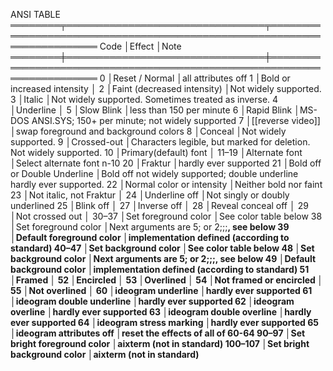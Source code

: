 ANSI TABLE
════════╤════════════════════════════════╤════════════════════════════════════════════════════════════════════════
Code	│Effect							 │Note
════════╪════════════════════════════════╪════════════════════════════════════════════════════════════════════════
0		│Reset / Normal					 │all attributes off
1		│Bold or increased intensity	 │
2		│Faint (decreased intensity)	 │Not widely supported.
3		│Italic							 │Not widely supported. Sometimes treated as inverse.
4		│Underline						 │
5		│Slow Blink						 │less than 150 per minute
6		│Rapid Blink					 │MS-DOS ANSI.SYS; 150+ per minute; not widely supported
7		│[[reverse video]]				 │swap foreground and background colors
8		│Conceal						 │Not widely supported.
9		│Crossed-out					 │Characters legible, but marked for deletion. Not widely supported.
10		│Primary(default) font			 │
11–19	│Alternate font					 │Select alternate font n-10
20		│Fraktur						 │hardly ever supported
21		│Bold off or Double Underline	 │Bold off not widely supported; double underline hardly ever supported.
22		│Normal color or intensity		 │Neither bold nor faint
23		│Not italic, not Fraktur		 │
24		│Underline off					 │Not singly or doubly underlined
25		│Blink off						 │
27		│Inverse off					 │
28		│Reveal	conceal off				 │
29		│Not crossed out				 │
30–37	│Set foreground color			 │See color table below
38		│Set foreground color			 │Next arguments are 5;<n> or 2;<r>;<g>;<b>, see below
39		│Default foreground color		 │implementation defined (according to standard)
40–47	│Set background color			 │See color table below
48		│Set background color			 │Next arguments are 5;<n> or 2;<r>;<g>;<b>, see below
49		│Default background color		 │implementation defined (according to standard)
51		│Framed							 │
52		│Encircled						 │
53		│Overlined						 │
54		│Not framed or encircled		 │
55		│Not overlined					 │
60		│ideogram underline				 │hardly ever supported
61		│ideogram double underline		 │hardly ever supported
62		│ideogram overline				 │hardly ever supported
63		│ideogram double overline		 │hardly ever supported
64		│ideogram stress marking		 │hardly ever supported
65		│ideogram attributes off		 │reset the effects of all of 60-64
90–97	│Set bright foreground color	 │aixterm (not in standard)
100–107	│Set bright background color	 │aixterm (not in standard)